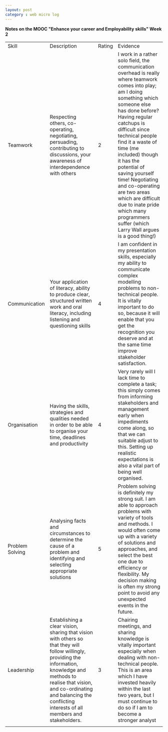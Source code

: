 ```yaml
---
layout: post
category : web micro log
---
```


**Notes on the MOOC "Enhance your career and Employability skills" Week 2** 

<table>
<tr><td>Skill</td><td>Description</td><td>Rating</td><td>Evidence</td></tr>
<tr><td>Teamwork</td><td>Respecting others, co-operating, negotiating, persuading, contributing to discussions, your awareness of interdependence with others</td><td>2</td><td>I work in a rather solo field, the communication overhead is really where teamwork comes into play; am I doing something which someone else has done before? Having regular catchups is difficult since technical people find it a waste of time (me included) though it has the potential of saving yourself time! Negotiating and co-operating are two areas which are difficult due to inate pride which many programmers suffer (which Larry Wall argues is a good thing!)</td></tr>
<tr><td>Communication</td><td>Your application of literacy, ability to produce clear, structured written work and oral literacy, including listening and questioning skills </td><td>4</td><td>I am confident in my presentation skills, especially my ability to communicate complex modelling problems to non-technical people. It is vitally important to do so, because it will enable that you get the recognition you deserve and at the same time improve stakeholder satisfaction.</td></tr>
<tr><td>Organisation</td><td>Having the skills, strategies and qualities needed in order to be able to organise your time, deadlines and productivity </td><td>4</td><td>Very rarely will I lack time to complete a task; this simply comes from informing stakeholders and management early when impediments come along, so that we can suitable adjust to this. Setting up realistic expectations is also a vital part of being well organised.</td></tr>
<tr><td>Problem Solving</td><td>Analysing facts and circumstances to determine the cause of a problem and identifying and selecting appropriate solutions  </td><td>5</td><td>Problem solving is definitely my strong suit. I am able to approach problems with variety of tools and methods. I would often come up with a variety of solutions and approaches, and select the best one due to efficiency or flexibility. My decision making is often my strong point to avoid any unexpected events in the future.</td></tr>
<tr><td>Leadership</td><td>Establishing a clear vision, sharing that vision with others so that they will follow willingly, providing the information, knowledge and methods to realise that vision, and co-ordinating and balancing the conflicting interests of all members and stakeholders. </td><td>3</td><td>Chairing meetings, and sharing knowledge is vitally important especially when dealing with non-technical people. This is an area which I have invested heavily within the last two years, but I must continue to do so if I am to become a stronger analyst</td></tr>
<tr><td></td></tr>
</table>


